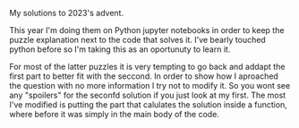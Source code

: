 My solutions to 2023's advent.

This year I'm doing them on Python jupyter notebooks in order to keep the puzzle explanation next to the code that solves it. I've bearly touched python before so I'm taking this as an oportunuty to learn it.

For most of the latter puzzles it is very tempting to go back and addapt the first part to better fit with the seccond. In order to show how I aproached the question with no more information I try not to modify it. So you wont see any "spoilers" for the seconfd solution if you just look at my first. The most I've modified is putting the part that calulates the solution inside a function, where before it was simply in the main body of the code.